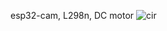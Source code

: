 esp32-cam, L298n, DC motor
![cir](https://github.com/user-attachments/assets/f2fdcdc0-5f58-48b1-9923-7ad70f0adf1f)

